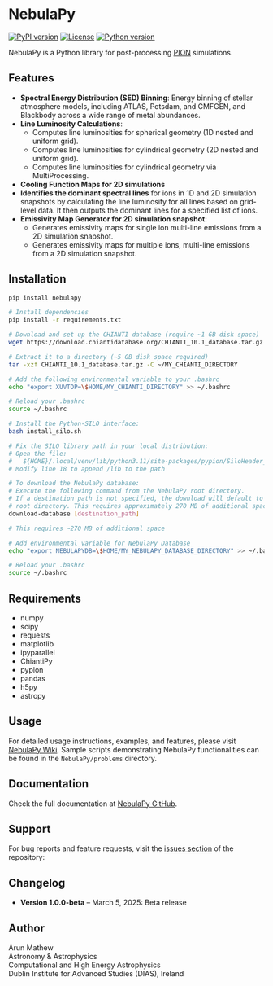 # NebulaPy

[![PyPI version](https://badge.fury.io/py/NebulaPy.svg)](https://pypi.org/project/NebulaPy/)
[![License](https://img.shields.io/badge/license-MIT-blue.svg)](https://opensource.org/licenses/MIT)
[![Python version](https://img.shields.io/badge/python-3.7%2B-blue.svg)](https://www.python.org/downloads/)

NebulaPy is a Python library for post-processing [PION](https://www.pion.ie/) simulations.

## Features

- **Spectral Energy Distribution (SED) Binning**: Energy binning of stellar atmosphere models, including ATLAS, Potsdam, and 
CMFGEN, and Blackbody across a wide range of metal abundances.
- **Line Luminosity Calculations**:
  - Computes line luminosities for spherical geometry (1D nested and uniform grid).
  - Computes line luminosities for cylindrical geometry (2D nested and uniform grid).
  - Computes line luminosities for cylindrical geometry via MultiProcessing.
- **Cooling Function Maps for 2D simulations**
- **Identifies the dominant spectral lines** for ions in 1D and 2D simulation snapshots by
calculating the line luminosity for all lines based on grid-level data. It then outputs
the dominant lines for a specified list of ions.
- **Emissivity Map Generator for 2D simulation snapshot**:
  - Generates emissivity maps for single ion multi-line emissions from a 2D simulation snapshot.
  - Generates emissivity maps for multiple ions, multi-line emissions from a 2D simulation snapshot.
  

## Installation

```bash
pip install nebulapy

# Install dependencies
pip install -r requirements.txt

# Download and set up the CHIANTI database (require ~1 GB disk space)
wget https://download.chiantidatabase.org/CHIANTI_10.1_database.tar.gz

# Extract it to a directory (~5 GB disk space required)
tar -xzf CHIANTI_10.1_database.tar.gz -C ~/MY_CHIANTI_DIRECTORY

# Add the following environmental variable to your .bashrc
echo "export XUVTOP=\$HOME/MY_CHIANTI_DIRECTORY" >> ~/.bashrc

# Reload your .bashrc
source ~/.bashrc

# Install the Python-SILO interface:
bash install_silo.sh

# Fix the SILO library path in your local distribution:
# Open the file:
#   ${HOME}/.local/venv/lib/python3.11/site-packages/pypion/SiloHeader_data.py
# Modify line 18 to append /lib to the path

# To download the NebulaPy database:
# Execute the following command from the NebulaPy root directory.
# If a destination path is not specified, the download will default to the
# root directory. This requires approximately 270 MB of additional space.
download-database [destination_path]

# This requires ~270 MB of additional space

# Add environmental variable for NebulaPy Database
echo "export NEBULAPYDB=\$HOME/MY_NEBULAPY_DATABASE_DIRECTORY" >> ~/.bashrc

# Reload your .bashrc
source ~/.bashrc
```

## Requirements

- numpy
- scipy
- requests
- matplotlib
- ipyparallel
- ChiantiPy
- pypion
- pandas
- h5py
- astropy

## Usage

For detailed usage instructions, examples, and features, please 
visit [NebulaPy Wiki](https://github.com/arunmathewofficial/NebulaPy/wiki). 
Sample scripts demonstrating NebulaPy functionalities can be found
in the `NebulaPy/problems` directory.


## Documentation

Check the full documentation at [NebulaPy GitHub](https://github.com/arunmathewofficial/NebulaPy).

## Support

For bug reports and feature requests, visit the
[issues section](https://github.com/arunmathewofficial/NebulaPy/issues) of the repository:

## Changelog
- **Version 1.0.0-beta** – March 5, 2025: Beta release


## Author
Arun Mathew  
Astronomy & Astrophysics  
Computational and High Energy Astrophysics  
Dublin Institute for Advanced Studies (DIAS), Ireland  

